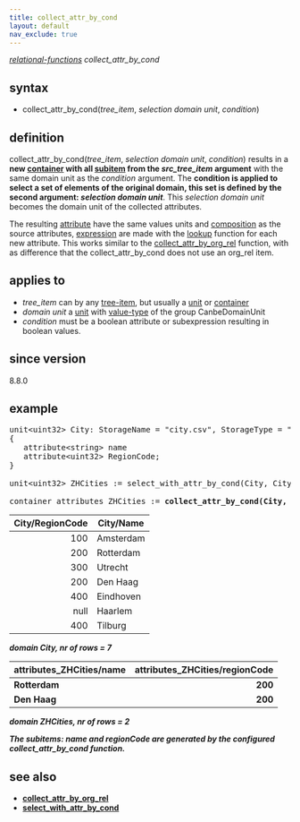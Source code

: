 ```yaml
---
title: collect_attr_by_cond
layout: default
nav_exclude: true
---
```

*[relational-functions](relational-functions) collect_attr_by_cond*

## syntax

- collect_attr_by_cond(*tree_item*, *selection domain unit*, *condition*)

## definition

collect_attr_by_cond(*tree_item*, *selection domain unit*, *condition*) results in a **new [container](container) with all [subitem](subitem) from the *src_tree_item* argument** with the same domain unit as the *condition* argument.
The **condition is applied to select a set of elements of the original domain, this set is defined by the second argument: *selection domain unit***. This *selection domain unit* becomes the domain unit of the collected attributes.

The resulting [attribute](attribute) have the same values units and [composition](composition) as the source attributes, [expression](expression) are made with the [lookup](lookup) function for each new attribute. This works similar to the [collect_attr_by_org_rel](collect_attr_by_org_rel) function, with as difference that the collect_attr_by_cond does not use an org_rel item.


## applies to

- *tree_item* can by any [tree-item](tree-item), but usually a [unit](unit) or [container](container)
- *domain unit* a [unit](unit) with [value-type](value-type) of the group CanbeDomainUnit
- *condition* must be a boolean attribute or subexpression resulting in boolean values.

## since version

8.8.0

## example

<pre>
unit&lt;uint32&gt; City: StorageName = "city.csv", StorageType = "gdal.vect", StoragReadOnly = "True"
{
   attribute&lt;string&gt; name
   attribute&lt;uint32&gt; RegionCode;
}

unit&lt;uint32&gt; ZHCities := select_with_attr_by_cond(City, City/RegionCode == 200)

container attributes_ZHCities := <B>collect_attr_by_cond(<B>City, ZHCities, City/RegionCode == 200<B>)</B>;
</pre>

| City/RegionCode | City/Name |
|----------------:|-----------|
| 100             | Amsterdam |
| 200             | Rotterdam |
| 300             | Utrecht   |
| 200             | Den Haag  |
| 400             | Eindhoven |
| null            | Haarlem   |
| 400             | Tilburg   |

*domain City, nr of rows = 7*

|attributes_ZHCities/name|attributes_ZHCities/regionCode|
|------------------------|-----------------------------:|
|**Rotterdam**           |**200**                       |
|**Den Haag**            |**200**                       |

*domain <B>ZHCities</B>, nr of rows = 2*

<I> The subitems: name and regionCode are generated by the configured collect_attr_by_cond function.</I> 

## see also

- [collect_attr_by_org_rel](collect_attr_by_org_rel)
- [select_with_attr_by_cond](select_with_attr_by_cond)
